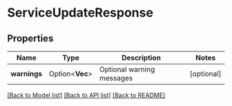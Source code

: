 # ServiceUpdateResponse

## Properties

Name | Type | Description | Notes
------------ | ------------- | ------------- | -------------
**warnings** | Option<**Vec<String>**> | Optional warning messages | [optional]

[[Back to Model list]](../README.md#documentation-for-models) [[Back to API list]](../README.md#documentation-for-api-endpoints) [[Back to README]](../README.md)


